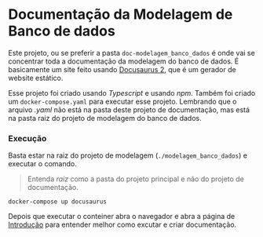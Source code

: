# Documentação da Modelagem de Banco de dados

Este projeto, ou se preferir a pasta `doc-modelagem_banco_dados` é onde vai se concentrar toda a documentação da modelagem do banco de dados. É basicamente um site feito usando [Docusaurus 2](https://docusaurus.io/), que é um gerador de website estático.

Esse projeto foi criado usando *Typescript* e usando *npm*. Também foi criado um `docker-compose.yaml` para executar esse projeto. Lembrando que o arquivo *.yaml* não está na pasta deste projeto de documentação, mas está na pasta raiz do projeto de modelagem do banco de dados.

### Execução

Basta estar na raiz do projeto de modelagem (`./modelagem_banco_dados`) e executar o comando.
> Entenda *raiz* como a pasta do projeto principal e não do projeto de documentação.
```
docker-compose up docusaurus
```

Depois que executar o conteiner abra o navegador e abra a página de [Introdução](http://localhost:3000/modelagem_banco_dados/docs/intro) para entender melhor como excutar e criar documentação.
